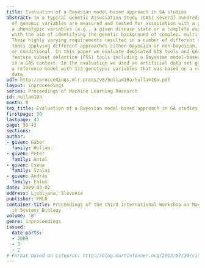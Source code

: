 ```yaml
---
title: Evaluation of a Bayesian model-based approach in GA studies
abstract: In a typical Genetic Association Study (GAS) several hundreds to millions
  of genomic variables are measured and tested for association with a given set of
  a phenotypic variables (e.g., a given disease state or a complete expression profile),
  with the aim of identifying the genetic background of complex, multifactorial diseases.
  These highly varying requirements resulted in a number of different statistical
  tools applying different approaches either bayesian or non-bayesian, model-based
  or conditional. In this paper we evaluate dedicated GAS tools and general purpose
  feature subset selection (FSS) tools including a Bayesian model-based tool \emphBMLA
  in a GAS context. In the evaluation we used an artificial data set generated from
  a reference model with 113 genotypic variables that was based on a real-world genotype
  data.
pdf: http://proceedings.mlr.press/v8/hullam10a/hullam10a.pdf
layout: inproceedings
series: Proceedings of Machine Learning Research
id: hullam10a
month: 0
tex_title: Evaluation of a Bayesian model-based approach in GA studies
firstpage: 30
lastpage: 43
page: 30-43
sections: 
author:
- given: Gábor
  family: Hullám
- given: Péter
  family: Antal
- given: Csaba
  family: Szalai
- given: András
  family: Falus
date: 2009-03-02
address: Ljubljana, Slovenia
publisher: PMLR
container-title: Proceedings of the third International Workshop on Machine Learning
  in Systems Biology
volume: '8'
genre: inproceedings
issued:
  date-parts:
  - 2009
  - 3
  - 2
# Format based on citeproc: http://blog.martinfenner.org/2013/07/30/citeproc-yaml-for-bibliographies/
---
```

